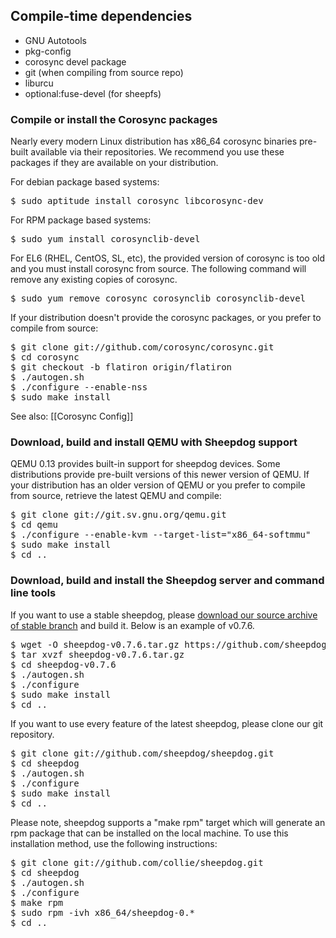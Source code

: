 ## Compile-time dependencies
* GNU Autotools
* pkg-config
* corosync devel package
* git (when compiling from source repo)
* liburcu
* optional:fuse-devel (for sheepfs)



### Compile or install the Corosync packages
Nearly every modern Linux distribution has x86_64 corosync binaries pre-built available via their repositories.  We recommend you use these packages if they are available on your distribution.

For debian package based systems:
<pre>
$ sudo aptitude install corosync libcorosync-dev
</pre>

For RPM package based systems:
<pre>
$ sudo yum install corosynclib-devel
</pre>

For EL6 (RHEL, CentOS, SL, etc), the provided version of corosync is too old and you must install corosync from source. The following command will remove any existing copies of corosync.

<pre>
$ sudo yum remove corosync corosynclib corosynclib-devel 
</pre>

If your distribution doesn't provide the corosync packages, or you prefer to compile from source:
<pre>
$ git clone git://github.com/corosync/corosync.git
$ cd corosync
$ git checkout -b flatiron origin/flatiron
$ ./autogen.sh
$ ./configure --enable-nss
$ sudo make install
</pre>

See also: [[Corosync Config]]

### Download, build and install QEMU with Sheepdog support

QEMU 0.13 provides built-in support for sheepdog devices.  Some distributions provide pre-built versions of this newer version of QEMU.  If your distribution has an older version of QEMU or you prefer to compile from source, retrieve the latest QEMU and compile:
<pre>
$ git clone git://git.sv.gnu.org/qemu.git
$ cd qemu
$ ./configure --enable-kvm --target-list="x86_64-softmmu"
$ sudo make install
$ cd ..
</pre>

### Download, build and install the Sheepdog server and command line tools

If you want to use a stable sheepdog, please [download our source archive of stable branch](https://github.com/sheepdog/sheepdog/wiki/Stable-branches#obtain-stable-release-based-on-the-stable-branches) and build it.  Below is an example of v0.7.6.

<pre>
$ wget -O sheepdog-v0.7.6.tar.gz https://github.com/sheepdog/sheepdog/archive/v0.7.6.tar.gz
$ tar xvzf sheepdog-v0.7.6.tar.gz
$ cd sheepdog-v0.7.6
$ ./autogen.sh
$ ./configure
$ sudo make install
$ cd ..
</pre>

If you want to use every feature of the latest sheepdog, please clone our git repository.

<pre>
$ git clone git://github.com/sheepdog/sheepdog.git
$ cd sheepdog
$ ./autogen.sh
$ ./configure
$ sudo make install
$ cd ..
</pre>

Please note, sheepdog supports a "make rpm" target which will generate an rpm package that can be installed on the local machine.  To use this installation method, use the following instructions:
<pre>
$ git clone git://github.com/collie/sheepdog.git
$ cd sheepdog
$ ./autogen.sh
$ ./configure
$ make rpm
$ sudo rpm -ivh x86_64/sheepdog-0.*
$ cd ..
</pre>